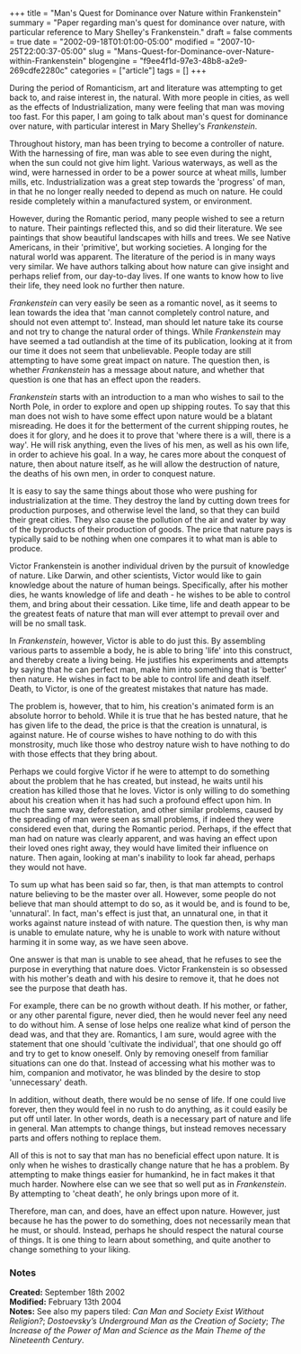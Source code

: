 +++
title = "Man's Quest for Dominance over Nature within Frankenstein"
summary = "Paper regarding man's quest for dominance over nature, with particular reference to Mary Shelley's Frankenstein."
draft = false
comments = true
date = "2002-09-18T01:01:00-05:00"
modified = "2007-10-25T22:00:37-05:00"
slug = "Mans-Quest-for-Dominance-over-Nature-within-Frankenstein"
blogengine = "f9ee4f1d-97e3-48b8-a2e9-269cdfe2280c"
categories = ["article"]
tags = []
+++

<p>
During the period of Romanticism, art and literature was attempting to get back to, and raise interest in, the natural. With more people in cities, as well as the effects of Industrialization, many were feeling that man was moving too fast. For this paper, I am going to talk about man&#39;s quest for dominance over nature, with particular interest in Mary Shelley&#39;s <em>Frankenstein</em>.
</p>
<p>
Throughout history, man has been trying to become a controller of nature. With the harnessing of fire, man was able to see even during the night, when the sun could not give him light. Various waterways, as well as the wind, were harnessed in order to be a power source at wheat mills, lumber mills, etc. Industrialization was a great step towards the &#39;progress&#39; of man, in that he no longer really needed to depend as much on nature. He could reside completely within a manufactured system, or environment.
</p>
<p>
However, during the Romantic period, many people wished to see a return to nature. Their paintings reflected this, and so did their literature. We see paintings that show beautiful landscapes with hills and trees. We see Native Americans, in their &#39;primitive&#39;, but working societies. A longing for the natural world was apparent. The literature of the period is in many ways very similar. We have authors talking about how nature can give insight and perhaps relief from, our day-to-day lives. If one wants to know how to live their life, they need look no further then nature.
</p>
<p>
<em>Frankenstein</em> can very easily be seen as a romantic novel, as it seems to lean towards the idea that &#39;man cannot completely control nature, and should not even attempt to&#39;. Instead, man should let nature take its course and not try to change the natural order of things. While <em>Frankenstein</em> may have seemed a tad outlandish at the time of its publication, looking at it from our time it does not seem that unbelievable. People today are still attempting to have some great impact on nature. The question then, is whether <em>Frankenstein</em> has a message about nature, and whether that question is one that has an effect upon the readers.
</p>
<p>
<em>Frankenstein</em> starts with an introduction to a man who wishes to sail to the North Pole, in order to explore and open up shipping routes. To say that this man does not wish to have some effect upon nature would be a blatant misreading. He does it for the betterment of the current shipping routes, he does it for glory, and he does it to prove that &#39;where there is a will, there is a way&#39;. He will risk anything, even the lives of his men, as well as his own life, in order to achieve his goal. In a way, he cares more about the conquest of nature, then about nature itself, as he will allow the destruction of nature, the deaths of his own men, in order to conquest nature.
</p>
<p>
It is easy to say the same things about those who were pushing for industrialization at the time. They destroy the land by cutting down trees for production purposes, and otherwise level the land, so that they can build their great cities. They also cause the pollution of the air and water by way of the byproducts of their production of goods. The price that nature pays is typically said to be nothing when one compares it to what man is able to produce.
</p>
<p>
Victor Frankenstein is another individual driven by the pursuit of knowledge of nature. Like Darwin, and other scientists, Victor would like to gain knowledge about the nature of human beings. Specifically, after his mother dies, he wants knowledge of life and death - he wishes to be able to control them, and bring about their cessation. Like time, life and death appear to be the greatest feats of nature that man will ever attempt to prevail over and will be no small task.
</p>
<p>
In <em>Frankenstein</em>, however, Victor is able to do just this. By assembling various parts to assemble a body, he is able to bring &#39;life&#39; into this construct, and thereby create a living being. He justifies his experiments and attempts by saying that he can perfect man, make him into something that is &#39;better&#39; then nature. He wishes in fact to be able to control life and death itself. Death, to Victor, is one of the greatest mistakes that nature has made.
</p>
<p>
The problem is, however, that to him, his creation&#39;s animated form is an absolute horror to behold. While it is true that he has bested nature, that he has given life to the dead, the price is that the creation is unnatural, is against nature. He of course wishes to have nothing to do with this monstrosity, much like those who destroy nature wish to have nothing to do with those effects that they bring about.
</p>
<p>
Perhaps we could forgive Victor if he were to attempt to do something about the problem that he has created, but instead, he waits until his creation has killed those that he loves. Victor is only willing to do something about his creation when it has had such a profound effect upon him. In much the same way, deforestation, and other similar problems, caused by the spreading of man were seen as small problems, if indeed they were considered even that, during the Romantic period. Perhaps, if the effect that man had on nature was clearly apparent, and was having an effect upon their loved ones right away, they would have limited their influence on nature. Then again, looking at man&#39;s inability to look far ahead, perhaps they would not have.
</p>
<p>
To sum up what has been said so far, then, is that man attempts to control nature believing to be the master over all. However, some people do not believe that man should attempt to do so, as it would be, and is found to be, &#39;unnatural&#39;. In fact, man&#39;s effect is just that, an unnatural one, in that it works against nature instead of with nature. The question then, is why man is unable to emulate nature, why he is unable to work with nature without harming it in some way, as we have seen above.
</p>
<p>
One answer is that man is unable to see ahead, that he refuses to see the purpose in everything that nature does. Victor Frankenstein is so obsessed with his mother&#39;s death and with his desire to remove it, that he does not see the purpose that death has.
</p>
<p>
For example, there can be no growth without death. If his mother, or father, or any other parental figure, never died, then he would never feel any need to do without him. A sense of lose helps one realize what kind of person the dead was, and that they are. Romantics, I am sure, would agree with the statement that one should &#39;cultivate the individual&#39;, that one should go off and try to get to know oneself. Only by removing oneself from familiar situations can one do that. Instead of accessing what his mother was to him, companion and motivator, he was blinded by the desire to stop &#39;unnecessary&#39; death.
</p>
<p>
In addition, without death, there would be no sense of life. If one could live forever, then they would feel in no rush to do anything, as it could easily be put off until later. In other words, death is a necessary part of nature and life in general. Man attempts to change things, but instead removes necessary parts and offers nothing to replace them.
</p>
<p>
All of this is not to say that man has no beneficial effect upon nature. It is only when he wishes to drastically change nature that he has a problem. By attempting to make things easier for humankind, he in fact makes it that much harder. Nowhere else can we see that so well put as in <em>Frankenstein</em>. By attempting to &#39;cheat death&#39;, he only brings upon more of it.
</p>
<p>
Therefore, man can, and does, have an effect upon nature. However, just because he has the power to do something, does not necessarily mean that he must, or should. Instead, perhaps he should respect the natural course of things. It is one thing to learn about something, and quite another to change something to your liking.
</p>
<h3>Notes</h3>
<p>
<strong>Created:</strong> September 18th 2002<br />
<strong>Modified:</strong> February 13th 2004<br />
<strong>Notes:</strong> See also my papers tiled: <em>Can Man and Society Exist Without Religion?</em>; <em>Dostoevsky&rsquo;s Underground Man as the Creation of Society</em>; <em>The Increase of the Power of Man and Science as the Main Theme of the Nineteenth Century</em>.
</p>

